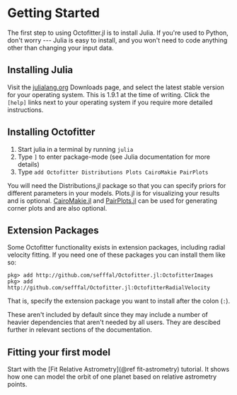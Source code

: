 # Getting Started

The first step to using Octofitter.jl is to install Julia. If you're used to Python, don't worry --- Julia is easy to install, and you won't need to code anything other than changing your input data.


## Installing Julia
Visit the [julialang.org](https://julialang.org/downloads/) Downloads page, and select the latest stable version for your operating system. This is 1.9.1 at the time of writing. Click the `[help]` links next to your operating system if you require more detailed instructions.

## Installing Octofitter

1. Start julia in a terminal by running `julia`
2. Type `]` to enter package-mode (see Julia documentation for more details)
3. Type `add Octofitter Distributions Plots CairoMakie PairPlots`

You will need the Distributions,jl package so that you can specify priors for different parameters in your models.
Plots.jl is for visualizing your results and is optional.
[CairoMakie.jl](makie.juliaplots.org/) and [PairPlots.jl](https://sefffal.github.io/PairPlots.jl/dev/) can be used for generating corner plots and are also optional.

## Extension Packages
Some Octofitter functionality exists in extension packages, including radial velocity fitting.
If you need one of these packages you can install them like so:
```
pkg> add http://github.com/sefffal/Octofitter.jl:OctofitterImages
pkg> add http://github.com/sefffal/Octofitter.jl:OctofitterRadialVelocity
```
That is, specify the extension package you want to install after the colon (`:`).

These aren't included by default since they may include a number of heavier dependencies that aren't needed by all users.
They are descibed further in relevant sections of the documentation.

## Fitting your first model
Start with the [Fit Relative Astrometry](@ref fit-astrometry) tutorial. It shows how one can model the orbit of one planet based on relative astrometry points.
